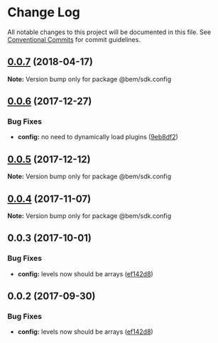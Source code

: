 # Change Log

All notable changes to this project will be documented in this file.
See [Conventional Commits](https://conventionalcommits.org) for commit guidelines.

<a name="0.0.7"></a>
## [0.0.7](https://github.com/bem/bem-sdk/compare/@bem/sdk.config@0.0.6...@bem/sdk.config@0.0.7) (2018-04-17)




**Note:** Version bump only for package @bem/sdk.config

<a name="0.0.6"></a>
## [0.0.6](https://github.com/bem/bem-sdk/compare/@bem/sdk.config@0.0.5...@bem/sdk.config@0.0.6) (2017-12-27)


### Bug Fixes

* **config:** no need to dynamically load plugins ([9eb8df2](https://github.com/bem/bem-sdk/commit/9eb8df2))




<a name="0.0.5"></a>
## [0.0.5](https://github.com/bem/bem-sdk/compare/@bem/sdk.config@0.0.4...@bem/sdk.config@0.0.5) (2017-12-12)




**Note:** Version bump only for package @bem/sdk.config

<a name="0.0.4"></a>
## [0.0.4](https://github.com/bem/bem-sdk/compare/@bem/sdk.config@0.0.3...@bem/sdk.config@0.0.4) (2017-11-07)




**Note:** Version bump only for package @bem/sdk.config

<a name="0.0.3"></a>
## 0.0.3 (2017-10-01)


### Bug Fixes

* **config:** levels now should be arrays ([ef142d8](https://github.com/bem/bem-sdk/commit/ef142d8))




<a name="0.0.2"></a>
## 0.0.2 (2017-09-30)


### Bug Fixes

* **config:** levels now should be arrays ([ef142d8](https://github.com/bem/bem-sdk/commit/ef142d8))
